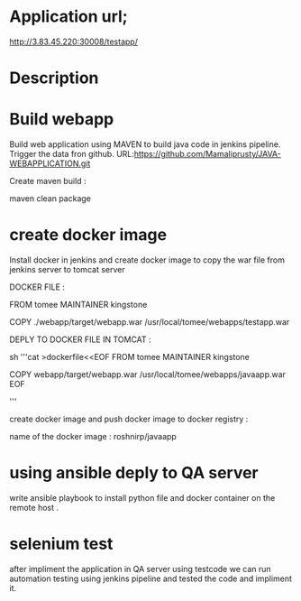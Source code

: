 # Application url;
http://3.83.45.220:30008/testapp/

# Description

# Build webapp

Build web application using MAVEN to build java code in jenkins pipeline.
Trigger the data fron github.
URL:https://github.com/Mamaliprusty/JAVA-WEBAPPLICATION.git


 Create maven build :

  maven clean package

# create docker image

Install docker in jenkins and create docker image to copy the war file from jenkins server to tomcat server

DOCKER FILE :

FROM tomee
MAINTAINER kingstone

COPY ./webapp/target/webapp.war /usr/local/tomee/webapps/testapp.war

DEPLY TO DOCKER FILE IN TOMCAT :

sh '''cat >dockerfile<<EOF
FROM tomee
MAINTAINER kingstone

COPY webapp/target/webapp.war /usr/local/tomee/webapps/javaapp.war
EOF

'''

create docker image and push docker image to docker registry :

name of the docker image : roshnirp/javaapp


# using ansible deply to QA server

write ansible playbook to install python file and docker container on the remote host .

#  selenium test

after impliment the application in QA server using testcode we can run automation testing using jenkins pipeline and tested the code and impliment it.


      





